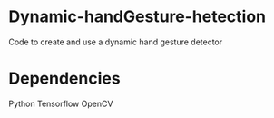 # Dynamic-handGesture-hetection
Code to create and use a dynamic hand gesture detector

# Dependencies
Python
Tensorflow
OpenCV
